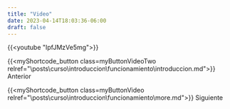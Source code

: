 ```yaml
---
title: "Video"
date: 2023-04-14T18:03:36-06:00
draft: false
---
```


{{<youtube "IpfJMzVe5mg">}}

{{<myShortcode_button class=myButtonVideoTwo relref="\posts\curso\introduccion\funcionamiento\introduccion.md">}} Anterior

{{<myShortcode_button class=myButtonVideo relref="\posts\curso\introduccion\funcionamiento\more.md">}} Siguiente